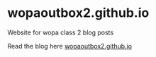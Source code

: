 wopaoutbox2.github.io
=====================

Website for wopa class 2 blog posts

Read the blog here [wopaoutbox2.github.io](http://wopaoutbox2.github.io "Wopa II Blog")